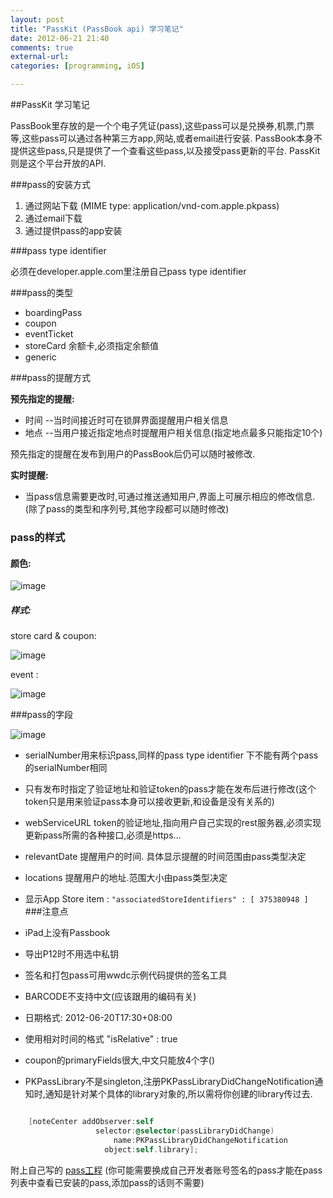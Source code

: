 ```yaml
---
layout: post
title: "PassKit (PassBook api) 学习笔记"
date: 2012-06-21 21:40
comments: true
external-url: 
categories: [programming, iOS]

---
```


##PassKit 学习笔记

PassBook里存放的是一个个电子凭证(pass),这些pass可以是兑换券,机票,门票等,这些pass可以通过各种第三方app,网站,或者email进行安装. PassBook本身不提供这些pass,只是提供了一个查看这些pass,以及接受pass更新的平台. PassKit则是这个平台开放的API.


###pass的安装方式
1. 通过网站下载 (MIME type: application/vnd-com.apple.pkpass)
2. 通过email下载
3. 通过提供pass的app安装

###pass type identifier

必须在developer.apple.com里注册自己pass type identifier

###pass的类型
* boardingPass
* coupon
* eventTicket
* storeCard  余额卡,必须指定余额值
* generic

###pass的提醒方式

**预先指定的提醒:**

* 时间 --当时间接近时可在锁屏界面提醒用户相关信息
* 地点 --当用户接近指定地点时提醒用户相关信息(指定地点最多只能指定10个)

预先指定的提醒在发布到用户的PassBook后仍可以随时被修改.


**实时提醒:**

* 当pass信息需要更改时,可通过推送通知用户,界面上可展示相应的修改信息. (除了pass的类型和序列号,其他字段都可以随时修改)


### pass的样式

#### 颜色:
![image](/images/blog/2012-06-21-passkit-passbook-api-xue-xi-bi-ji/color.jpg)

##### 样式:

store card & coupon:

![image](/images/blog/2012-06-21-passkit-passbook-api-xue-xi-bi-ji/logo_bg_storecard.png)

event :

![image](/images/blog/2012-06-21-passkit-passbook-api-xue-xi-bi-ji/logo_bg_event.png)

###pass的字段

![image](/images/blog/2012-06-21-passkit-passbook-api-xue-xi-bi-ji/fields.jpeg)

* serialNumber用来标识pass,同样的pass type identifier 下不能有两个pass的serialNumber相同
* 只有发布时指定了验证地址和验证token的pass才能在发布后进行修改(这个token只是用来验证pass本身可以接收更新,和设备是没有关系的)
* webServiceURL token的验证地址,指向用户自己实现的rest服务器,必须实现更新pass所需的各种接口,必须是https…
* relevantDate 提醒用户的时间. 具体显示提醒的时间范围由pass类型决定
* locations 提醒用户的地址.范围大小由pass类型决定
* 显示App Store item : 
`
"associatedStoreIdentifiers" : [ 375380948 ]
`
###注意点


* iPad上没有Passbook  
* 导出P12时不用选中私钥
* 签名和打包pass可用wwdc示例代码提供的签名工具
* BARCODE不支持中文(应该跟用的编码有关)
* 日期格式: 2012-06-20T17:30+08:00
* 使用相对时间的格式  "isRelative" : true
* coupon的primaryFields很大,中文只能放4个字()
* PKPassLibrary不是singleton,注册PKPassLibraryDidChangeNotification通知时,通知是针对某个具体的library对象的,所以需将你创建的library传过去.

``` objective-c

    [noteCenter addObserver:self                   selector:@selector(passLibraryDidChange)                       name:PKPassLibraryDidChangeNotification                     object:self.library];
```


附上自己写的 [pass工程](/images/blog/2012-06-21-passkit-passbook-api-xue-xi-bi-ji/passkit_project.zip)  (你可能需要换成自己开发者账号签名的pass才能在pass列表中查看已安装的pass,添加pass的话则不需要)



